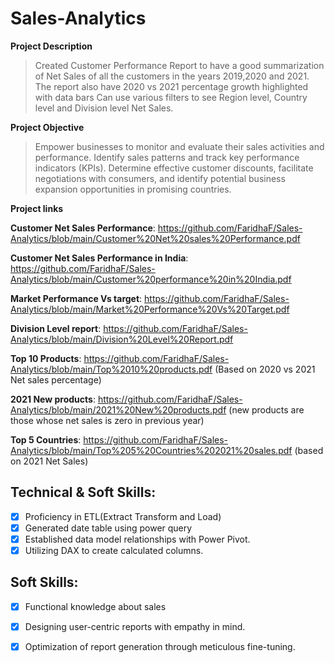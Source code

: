 # Sales-Analytics

**Project Description**
> Created Customer Performance Report to have a good summarization of Net Sales of all the customers in the years 2019,2020 
  and 2021.
> The report also have 2020 vs 2021 percentage growth highlighted with data bars
> Can use various filters to see Region level, Country level and Division level Net Sales.

**Project Objective**
> Empower businesses to monitor and evaluate their sales activities and performance.
> Identify sales patterns and track key performance indicators (KPIs).
> Determine effective customer discounts, facilitate negotiations with consumers, and identify potential business expansion opportunities in promising countries.

**Project links**

**Customer Net Sales Performance**: https://github.com/FaridhaF/Sales-Analytics/blob/main/Customer%20Net%20sales%20Performance.pdf

**Customer Net Sales Performance in India**: https://github.com/FaridhaF/Sales-Analytics/blob/main/Customer%20performance%20in%20India.pdf

**Market Performance Vs target**: https://github.com/FaridhaF/Sales-Analytics/blob/main/Market%20Performance%20Vs%20Target.pdf

**Division Level report**: https://github.com/FaridhaF/Sales-Analytics/blob/main/Division%20Level%20Report.pdf

**Top 10 Products**: https://github.com/FaridhaF/Sales-Analytics/blob/main/Top%2010%20products.pdf
(Based on 2020 vs 2021 Net sales percentage)

**2021 New products**: https://github.com/FaridhaF/Sales-Analytics/blob/main/2021%20New%20products.pdf
(new products are those whose net sales is zero in previous year)

**Top 5 Countries**: https://github.com/FaridhaF/Sales-Analytics/blob/main/Top%205%20Countries%202021%20sales.pdf
(based on 2021 Net Sales)

## Technical & Soft Skills:
- [x]  Proficiency in ETL(Extract Transform and Load)
- [x]  Generated date table using power query
- [x]  Established data model relationships with Power Pivot.
- [x]  Utilizing DAX to create calculated columns.

## Soft Skills:
- [x] Functional knowledge about sales
- [x]	Designing user-centric reports with empathy in mind.
- [x]	Optimization of report generation through meticulous fine-tuning.




